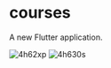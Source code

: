 # courses

A new Flutter application.

![4h62xp](https://user-images.githubusercontent.com/51445048/94983263-da273780-055e-11eb-9633-6280699a9b43.gif)          ![4h630s](https://user-images.githubusercontent.com/51445048/94983299-16f32e80-055f-11eb-99f5-320f07d8fa26.gif)
